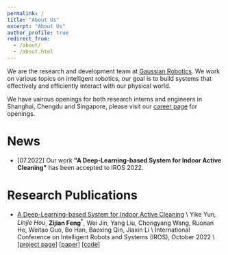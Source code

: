 ```yaml
---
permalink: /
title: "About Us"
excerpt: "About Us"
author_profile: true
redirect_from: 
  - /about/
  - /about.html
---
```


We are the research and development team at [Gaussian Robotics](https://www.gaussianrobotics.com/). We work on various topics on intelligent robotics, our goal is to build systems that effectively and efficiently interact with our physical world. 

We have vairous openings for both research interns and engineers in Shanghai, Chengdu and Singapore, please visit our [career page](https://www.linkedin.com/company/gausiumofficial/jobs/) for openings.

# News

- [07.2022] Our work **"A Deep-Learning-based System for Indoor Active Cleaning"** has been accepted to IROS 2022.

# Research Publications

- [A Deep-Learning-based System for Indoor Active Cleaning](coming_soon) \\
Yike Yun<sup>*</sup>, Linjie Hou<sup>*</sup>, **Zijian Feng**<sup>*</sup>, Wei Jin, Yang Liu, Chongyang Wang, Ruonan He, Weitao Guo, Bo Han, Baoxing Qin, Jiaxin Li \\
International Conference on Intelligent Robots and Systems (IROS), October 2022 \\
\[[project page](projects/active_cleaning)\] \[[paper](https://arxiv.org/pdf/2103.14910)\] \[[code](coming_soon)\]
